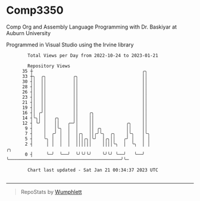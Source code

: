 # Comp3350
Comp Org and Assembly Language Programming with Dr. Baskiyar at Auburn University

Programmed in Visual Studio using the Irvine library

```
        Total Views per Day from 2022-10-24 to 2023-01-21

        Repository Views
      35 ┼                                         ╭╮
      33 ┼╮  ╭╮          ╭╮                        ││
      30 ┤│  ││          ││                        ││
      28 ┤│  ││          ││                        ││
      26 ┤│  ││          ││                        ││
      23 ┤│  ││          ││                        ││
      21 ┤│  ││          ││                        ││
      19 ┤│  ││          ││                        ││
      16 ┤│ ╭╯│          ││    ╭╮                  ││
      14 ┤╰╮│ │   ╭╮     ││    ││                  ││
      12 ┤ ╰╯ │   ││   ╭─╯│    ││            ╭╮    ││
       9 ┤    │   │╰╮  │  │    ││ ╭╮         ││    ││
       7 ┤    │  ╭╯ │  │  │╭╮  ││╭╯╰╮  ╭╮    │╰╮   │╰╮
       5 ┤    ╰╮ │  │  │  │││╭╮│╰╯  │╭╮││   ╭╯ │   │ │
       2 ┤     │ │  │  │  ││││││    ││││╰╮  │  ╰╮  │ │                                          ╭╮
       0 ┤     ╰─╯  ╰──╯  ╰╯╰╯╰╯    ╰╯╰╯ ╰──╯   ╰──╯ ╰──────────────────────────────────────────╯╰─

        Chart last updated - Sat Jan 21 00:34:37 2023 UTC
        
```

---

> RepoStats by [Wumphlett](https://github.com/Wumphlett)

